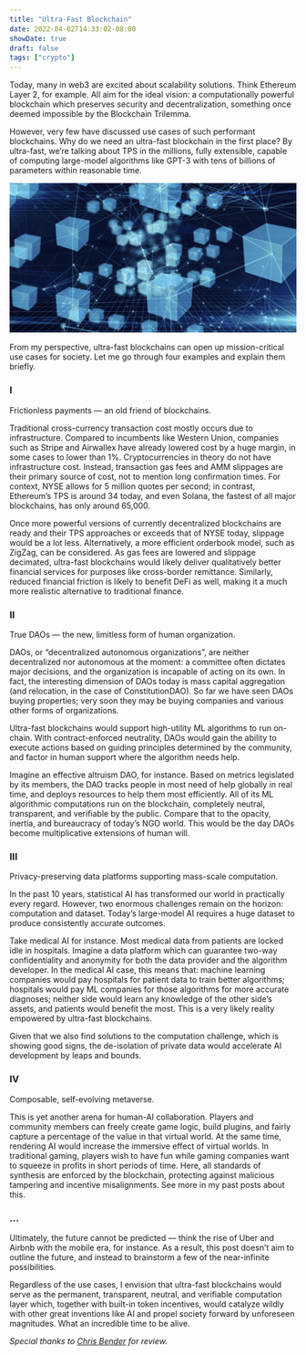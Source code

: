 ```yaml
---
title: "Ultra-Fast Blockchain"
date: 2022-04-02T14:33:02-08:00
showDate: true
draft: false
tags: ["crypto"]
---
```


Today, many in web3 are excited about scalability solutions. Think Ethereum Layer 2, for example. All aim for the ideal vision: a computationally powerful blockchain which preserves security and decentralization, something once deemed impossible by the Blockchain Trilemma.

However, very few have discussed use cases of such performant blockchains. Why do we need an ultra-fast blockchain in the first place? By ultra-fast, we’re talking about TPS in the millions, fully extensible, capable of computing large-model algorithms like GPT-3 with tens of billions of parameters within reasonable time.

![fast](/fast.jpeg)

From my perspective, ultra-fast blockchains can open up mission-critical use cases for society. Let me go through four examples and explain them briefly.

### I

Frictionless payments — an old friend of blockchains.

Traditional cross-currency transaction cost mostly occurs due to infrastructure. Compared to incumbents like Western Union, companies such as Stripe and Airwallex have already lowered cost by a huge margin, in some cases to lower than 1%. Cryptocurrencies in theory do not have infrastructure cost. Instead, transaction gas fees and AMM slippages are their primary source of cost, not to mention long confirmation times. For context, NYSE allows for 5 million quotes per second; in contrast, Ethereum’s TPS is around 34 today, and even Solana, the fastest of all major blockchains, has only around 65,000.

Once more powerful versions of currently decentralized blockchains are ready and their TPS approaches or exceeds that of NYSE today, slippage would be a lot less. Alternatively, a more efficient orderbook model, such as ZigZag, can be considered. As gas fees are lowered and slippage decimated, ultra-fast blockchains would likely deliver qualitatively better financial services for purposes like cross-border remittance. Similarly, reduced financial friction is likely to benefit DeFi as well, making it a much more realistic alternative to traditional finance.

### II

True DAOs — the new, limitless form of human organization.

DAOs, or “decentralized autonomous organizations”, are neither decentralized nor autonomous at the moment: a committee often dictates major decisions, and the organization is incapable of acting on its own. In fact, the interesting dimension of DAOs today is mass capital aggregation (and relocation, in the case of ConstitutionDAO). So far we have seen DAOs buying properties; very soon they may be buying companies and various other forms of organizations.

Ultra-fast blockchains would support high-utility ML algorithms to run on-chain. With contract-enforced neutrality, DAOs would gain the ability to execute actions based on guiding principles determined by the community, and factor in human support where the algorithm needs help.

Imagine an effective altruism DAO, for instance. Based on metrics legislated by its members, the DAO tracks people in most need of help globally in real time, and deploys resources to help them most efficiently. All of its ML algorithmic computations run on the blockchain, completely neutral, transparent, and verifiable by the public. Compare that to the opacity, inertia, and bureaucracy of today’s NGO world. This would be the day DAOs become multiplicative extensions of human will.

### III

Privacy-preserving data platforms supporting mass-scale computation.

In the past 10 years, statistical AI has transformed our world in practically every regard. However, two enormous challenges remain on the horizon: computation and dataset. Today’s large-model AI requires a huge dataset to produce consistently accurate outcomes.

Take medical AI for instance. Most medical data from patients are locked idle in hospitals. Imagine a data platform which can guarantee two-way confidentiality and anonymity for both the data provider and the algorithm developer. In the medical AI case, this means that: machine learning companies would pay hospitals for patient data to train better algorithms; hospitals would pay ML companies for those algorithms for more accurate diagnoses; neither side would learn any knowledge of the other side’s assets, and patients would benefit the most. This is a very likely reality empowered by ultra-fast blockchains.

Given that we also find solutions to the computation challenge, which is showing good signs, the de-isolation of private data would accelerate AI development by leaps and bounds.

### IV

Composable, self-evolving metaverse.

This is yet another arena for human-AI collaboration. Players and community members can freely create game logic, build plugins, and fairly capture a percentage of the value in that virtual world. At the same time, rendering AI would increase the immersive effect of virtual worlds. In traditional gaming, players wish to have fun while gaming companies want to squeeze in profits in short periods of time. Here, all standards of synthesis are enforced by the blockchain, protecting against malicious tampering and incentive misalignments. See more in my past posts about this.

### …

Ultimately, the future cannot be predicted — think the rise of Uber and Airbnb with the mobile era, for instance. As a result, this post doesn’t aim to outline the future, and instead to brainstorm a few of the near-infinite possibilities.

Regardless of the use cases, I envision that ultra-fast blockchains would serve as the permanent, transparent, neutral, and verifiable computation layer which, together with built-in token incentives, would catalyze wildly with other great inventions like AI and propel society forward by unforeseen magnitudes. What an incredible time to be alive.

_Special thanks to [Chris Bender](https://chrisliambender.com/) for review._
